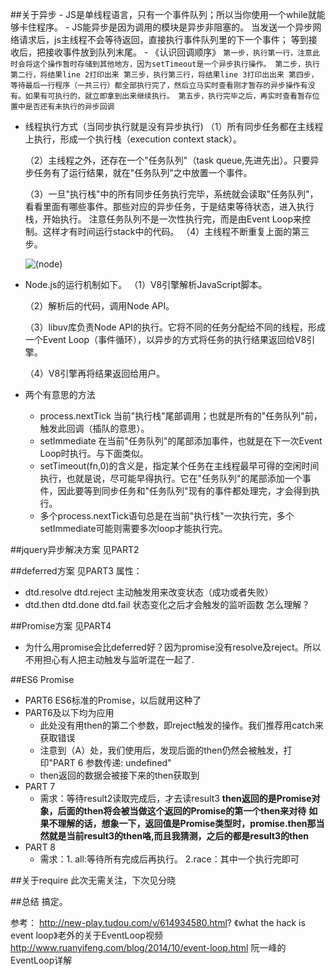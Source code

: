 ##关于异步
    - JS是单线程语言，只有一个事件队列；所以当你使用一个while就能够卡住程序。
    - JS能异步是因为调用的模块是异步非阻塞的。
        当发送一个异步网络请求后，js主线程不会等待返回，直接执行事件队列里的下一个事件；
        等到接收后，把接收事件放到队列末尾。
    - 《认识回调顺序》
    `` 第一步，执行第一行，注意此时会将这个操作暂时存储到其他地方，因为setTimeout是一个异步执行操作。
       第二步，执行第二行，将结果line 2打印出来
       第三步，执行第三行，将结果line 3打印出出来
       第四步，等待最后一行程序（一共三行）都全部执行完了，然后立马实时查看刚才暂存的异步操作有没有。如果有可执行的，就立即拿到出来继续执行。
       第五步，执行完毕之后，再实时查看暂存位置中是否还有未执行的异步回调 ``
   
- 线程执行方式（当同步执行就是没有异步执行)
   （1）所有同步任务都在主线程上执行，形成一个执行栈（execution context stack）。
   
   （2）主线程之外，还存在一个"任务队列"（task queue,先进先出）。只要异步任务有了运行结果，就在"任务队列"之中放置一个事件。
   
   （3）一旦"执行栈"中的所有同步任务执行完毕，系统就会读取"任务队列"，看看里面有哪些事件。那些对应的异步任务，于是结束等待状态，进入执行栈，开始执行。
       注意任务队列不是一次性执行完，而是由Event Loop来控制。这样才有时间运行stack中的代码。
   （4）主线程不断重复上面的第三步。
  
  ![(node)](http://www.ruanyifeng.com/blogimg/asset/2014/bg2014100803.png?raw=true)
  
- Node.js的运行机制如下。
    （1）V8引擎解析JavaScript脚本。
 
    （2）解析后的代码，调用Node API。
 
    （3）libuv库负责Node API的执行。它将不同的任务分配给不同的线程，形成一个Event Loop（事件循环），以异步的方式将任务的执行结果返回给V8引擎。
 
    （4）V8引擎再将结果返回给用户。
 
- 两个有意思的方法
    * process.nextTick 当前"执行栈"尾部调用；也就是所有的"任务队列"前，触发此回调（插队的意思）。
    * setImmediate 在当前"任务队列"的尾部添加事件，也就是在下一次Event Loop时执行。与下面类似。
    * setTimeout(fn,0)的含义是，指定某个任务在主线程最早可得的空闲时间执行，也就是说，尽可能早得执行。它在"任务队列"的尾部添加一个事件，因此要等到同步任务和"任务队列"现有的事件都处理完，才会得到执行。
    * 多个process.nextTick语句总是在当前"执行栈"一次执行完，多个setImmediate可能则需要多次loop才能执行完。
   
##jquery异步解决方案
见PART2

##deferred方案
见PART3
属性：
- dtd.resolve dtd.reject 主动触发用来改变状态（成功或者失败）
- dtd.then dtd.done dtd.fail 状态变化之后才会触发的监听函数
怎么理解？

##Promise方案
见PART4
* 为什么用promise会比deferred好？因为promise没有resolve及reject。所以
不用担心有人把主动触发与监听混在一起了.
  
##ES6 Promise  
* PART6 ES6标准的Promise，以后就用这种了
* PART6及以下均为应用
    * 此处没有用then的第二个参数，即reject触发的操作。我们推荐用catch来获取错误
    * 注意到（A）处，我们使用后，发现后面的then仍然会被触发，打印"PART 6 参数传递: undefined"
    * then返回的数据会被接下来的then获取到
* PART 7
    * 需求：等待result2读取完成后，才去读result3
    **then返回的是Promise对象，后面的then将会被当做这个返回的Promise的第一个then来对待**
    **如果不理解的话，想象一下，返回值是Promise类型时，promise.then那当然就是当前result3的then咯,而且我猜测，之后的都是result3的then**
* PART 8
    * 需求：1. all:等待所有完成后再执行。 2.race：其中一个执行完即可


##关于require
  此次无需关注，下次见分晓    
  
  
##总结
    搞定。
  
  参考：
  http://new-play.tudou.com/v/614934580.html?   《what the hack is event loop》老外的关于EventLoop视频
  http://www.ruanyifeng.com/blog/2014/10/event-loop.html 阮一峰的EventLoop详解